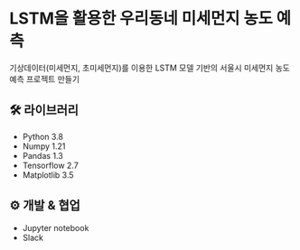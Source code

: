 # LSTM을 활용한 우리동네 미세먼지 농도 예측
기상데이터(미세먼지, 초미세먼지)를 이용한 LSTM 모델 기반의 서울시 미세먼지 농도 예측 프로젝트 만들기

## 🛠️ 라이브러리
* Python 3.8
* Numpy 1.21
* Pandas 1.3
* Tensorflow 2.7
* Matplotlib 3.5

## ⚙️ 개발 & 협업
* Jupyter notebook
* Slack
